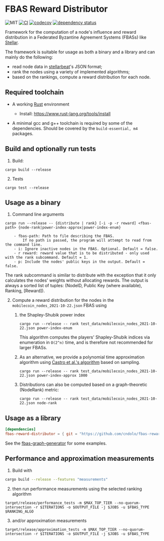# FBAS Reward Distributor

![MIT](https://img.shields.io/badge/license-MIT-blue.svg)
[![CI](https://github.com/cndolo/fbas-reward-distributor/actions/workflows/test.yml/badge.svg)](https://github.com/cndolo/fbas-reward-distributor/actions/workflows/test.yml)
[![codecov](https://codecov.io/gh/cndolo/fbas-reward-distributor/branch/main/graph/badge.svg?token=QZH345MHCJ)](https://codecov.io/gh/cndolo/fbas-reward-distributor)
[![dependency status](https://deps.rs/repo/github/cndolo/fbas-reward-distributor/status.svg)](https://deps.rs/repo/github/cndolo/fbas-reward-distributor)

Framework for the computation of a node's influence and reward distribution in
a Federated Byzantine Agreement Systems (FBASs) like
[Stellar](https://www.stellar.org/).

The framework is suitable for usage as both a binary and a library and can mainly do the following:

- read node data in [stellarbeat](https://stellarbeat.io/)'s JSON format;
- rank the nodes using a variety of implemented algorithms;
- based on the rankings, compute a reward distribution for each node.

## Required toolchain

- A working [Rust](https://www.rust-lang.org) environment
    - Install: https://www.rust-lang.org/tools/install

- A minimal gcc and g++ toolchain is required by some of the dependencies. Should be covered by the
  `build-essential, m4` packages.

## Build and optionally run tests

1. Build:
```
cargo build --release
```
2. Tests
```
cargo test --release
```

## Usage as a binary

1. Command line arguments
```
cargo run --release -- {distribute | rank} [-i -p -r reward] <fbas-path> {node-rank|power-index-approx|power-index-enum}

    - fbas-path: Path to file describing the FBAS.
        If no path is passed, the program will attempt to read from the command line.
    - i: Ignore inactive nodes in the FBAS. Optional. Default = false.
    - r reward: reward value that is to be distributed - only used with the rank subcommand. Default = 1.
    - p: Include the nodes' public keys in the output. Default = false.
```

The rank subcommand is similar to distribute with the exception that it only calculates the nodes' weights without allocating rewards.
The output is always a sorted list of tuples: (NodeID, Public Key (where available), Ranking, [Reward]).

2. Compute a reward distribution for the nodes in the `mobilecoin_nodes_2021-10-22.json` FBAS using

    1. the Shapley-Shubik power index

        ```
        cargo run --release -- rank test_data/mobilecoin_nodes_2021-10-22.json power-index-enum
        ```

        This algorithm computes the players' Shapley-Shubik indices via enumeration in `O(2^n)` time, and is therefore not recommended for larger FBASs.

    2. As an alternative, we provide a polynomial time approximation algorithm using [Castro et al.'s algorithm](https://www.sciencedirect.com/science/article/abs/pii/S0305054808000804) based on sampling.

        ```
        cargo run --release -- rank test_data/mobilecoin_nodes_2021-10-22.json power-index-approx 1000
        ```

    3. Distributions can also be computed based on a graph-theoretic (NodeRank) metric:

        ```
        cargo run --release -- rank test_data/mobilecoin_nodes_2021-10-22.json node-rank
        ```

## Usage as a library

```toml
[dependencies]
fbas-reward-distributor = { git = "https://github.com/cndolo/fbas-reward-distributor", default-features = true}
```

See the [fbas-graph-generator](https://github.com/cndolo/fbas-graph-generator) for some examples.

## Performance and approximation measurements

1. Build with

```bash
cargo build --release --features "measurements"
```
2. then run performance measurements using the selected ranking algorithm

```
target/release/performance_tests -m $MAX_TOP_TIER --no-quorum-intersection -r $ITERATIONS -o $OUTPUT_FILE -j $JOBS -u $FBAS_TYPE $RANKING_ALGO
```
3. and/or approximation measurements

```
target/release/approximation_tests -m $MAX_TOP_TIER --no-quorum-intersection -r $ITERATIONS -o $OUTPUT_FILE -j $JOBS -u $FBAS_TYPE
```
